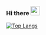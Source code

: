 ### Hi there <img src="https://github.com/souvikguria98/souvikguria98/blob/master/Hi.gif" width="25">
[![Top Langs](https://github-readme-stats.vercel.app/api/top-langs/?username=AbraaoMorais&layout=compact&text_color=daf7dc&bg_color=151515)](https://github.com/AbraaoMorais/github-readme-stats)
<!--
**AbraaoMorais/AbraaoMorais** is a ✨ _special_ ✨ repository because its `README.md` (this file) appears on your GitHub profile.

Here are some ideas to get you started:

- 🔭 I’m currently working on ...
- 🌱 I’m currently learning ...
- 👯 I’m looking to collaborate on ...
- 🤔 I’m looking for help with ...
- 💬 Ask me about ...
- 📫 How to reach me: ...
- 😄 Pronouns: ...
- ⚡ Fun fact: ...
-->
